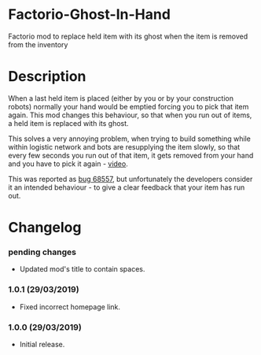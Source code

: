 # Factorio-Ghost-In-Hand
Factorio mod to replace held item with its ghost when the item is removed from the inventory


# Description

When a last held item is placed (either by you or by your construction robots) normally your hand would be emptied forcing you to pick that item again. This mod changes this behaviour, so that when you run out of items, a held item is replaced with its ghost.

This solves a very annoying problem, when trying to build something while within logistic network and bots are resupplying the item slowly, so that every few seconds you run out of that item, it gets removed from your hand and you have to pick it again - [video](https://www.youtube.com/watch?v=vNYF_V51h_g&t=10).

This was reported as [bug 68557](https://forums.factorio.com/viewtopic.php?f=23&t=68557), but unfortunately the developers consider it an intended behaviour - to give a clear feedback that your item has run out.


# Changelog

### pending changes
* Updated mod's title to contain spaces.

### 1.0.1 (29/03/2019)
* Fixed incorrect homepage link.

### 1.0.0 (29/03/2019)
* Initial release.
